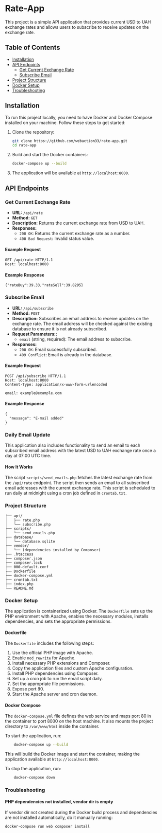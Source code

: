 # Rate-App

This project is a simple API application that provides current USD to UAH exchange rates and allows users to subscribe to receive updates on the exchange rate.

## Table of Contents

- [Installation](#installation)
- [API Endpoints](#api-endpoints)
  - [Get Current Exchange Rate](#get-current-exchange-rate)
  - [Subscribe Email](#subscribe-email)
- [Project Structure](#project-structure)
- [Docker Setup](#docker-setup)
- [Troubleshooting](#Troubleshooting)

## Installation

To run this project locally, you need to have Docker and Docker Compose installed on your machine. Follow these steps to get started:

1. Clone the repository:
    ```bash
    git clone https://github.com/webaction33/rate-app.git
    cd rate-app
    ```

2. Build and start the Docker containers:
    ```bash
    docker-compose up --build
    ```

3. The application will be available at `http://localhost:8000`.

## API Endpoints

### Get Current Exchange Rate

- **URL:** `/api/rate`
- **Method:** `GET`
- **Description:** Returns the current exchange rate from USD to UAH.
- **Responses:**
  - `200 OK`: Returns the current exchange rate as a number.
  - `400 Bad Request`: Invalid status value.

#### Example Request
```http
GET /api/rate HTTP/1.1
Host: localhost:8000
```

#### Example Response
```http
{"rateBuy":39.33,"rateSell":39.8295}
```

### Subscribe Email

- **URL:** `/api/subscribe`
- **Method:** `POST`
- **Description:** Subscribes an email address to receive updates on the exchange rate. The email address will be checked against the existing database to ensure it is not already subscribed.
- **Request Parameters::**
  - `email` (string, required): The email address to subscribe.
- **Responses:**
  - `200 OK`: Email successfully subscribed.
  - `409 Conflict`: Email is already in the database.
  
#### Example Request
```http
POST /api/subscribe HTTP/1.1
Host: localhost:8000
Content-Type: application/x-www-form-urlencoded

email: example@example.com
```

#### Example Response
```http
{
  "message": "E-mail added"
}
```

### Daily Email Update

This application also includes functionality to send an email to each subscribed email address with the latest USD to UAH exchange rate once a day at 07:00 UTC time.

#### How It Works
The script `scripts/send_emails.php` fetches the latest exchange rate from the `/api/rate` endpoint.
The script then sends an email to all subscribed email addresses with the current exchange rate.
This script is scheduled to run daily at midnight using a cron job defined in `crontab.txt`.

### Project Structure
```plaintext
├── api/
│   ├── rate.php
│   └── subscribe.php
├── scripts/
│   └── send_emails.php
├── database/
│   └── database.sqlite
├── vendor/
│   └── (dependencies installed by Composer)
├── .htaccess
├── composer.json
├── composer.lock
├── 000-default.conf
├── Dockerfile
├── docker-compose.yml
├── crontab.txt
├── index.php
└── README.md
```

### Docker Setup

The application is containerized using Docker. The `Dockerfile` sets up the PHP environment with Apache, enables the necessary modules, installs dependencies, and sets the appropriate permissions.

#### Dockerfile
The `Dockerfile` includes the following steps:

1. Use the official PHP image with Apache.
2. Enable `mod_rewrite` for Apache.
3. Install necessary PHP extensions and Composer.
4. Copy the application files and custom Apache configuration.
5. Install PHP dependencies using Composer.
6. Set up a cron job to run the email script daily.
7. Set the appropriate file permissions.
8. Expose port 80.
9. Start the Apache server and cron daemon.

#### Docker Compose
The `docker-compose.yml` file defines the web service and maps port 80 in the container to port 8000 on the host machine. It also mounts the project directory to `/var/www/html` inside the container.

To start the application, run:

```bash
    docker-compose up --build
```

This will build the Docker image and start the container, making the application available at `http://localhost:8000`.

To stop the application, run:

```bash
    docker-compose down
```

### Troubleshooting

#### PHP dependencies not installed, vendor dir is empty
If vendor dir not created during the Docker build process and dependencies are not installed automatically, do it manually running:
```bash
docker-compose run web composer install
```